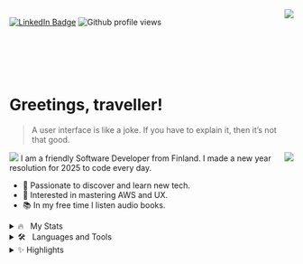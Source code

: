 <img src="https://i.giphy.com/media/v1.Y2lkPTc5MGI3NjExbmNhdnY0bHJqOGF2aWFrOG01dXRlODJ3azJpM2kycnFsMnFsaXBhNCZlcD12MV9pbnRlcm5hbF9naWZfYnlfaWQmY3Q9cw/WotkGXJKKeosD7IO9K/giphy.gif" height="250" align="right" />

<p align="left">
  <a href="https://www.linkedin.com/in/wesenbergg"><img src="https://img.shields.io/badge/LinkedIn-blue?style=for-the-badge&logo=linkedin&logoColor=white" height="24" alt="LinkedIn Badge"></a>
  <img src="https://komarev.com/ghpvc/?username=wesenbergg&style=flat-square&color=blue" height="24" alt="Github profile views">
</p>

<br />
<br />
<br />
<br />

# Greetings, traveller!

> A user interface is like a joke. If you have to explain it, then it’s not that good.
  
<img src="https://media.giphy.com/media/v1.Y2lkPTc5MGI3NjExeGdvNTN3NXRoMmRtNHZ2aTVibzI4dGFidGMzNnZmcXJnemtxMDExayZlcD12MV9zdGlja2Vyc19zZWFyY2gmY3Q9cw/RhMmGFlRGT1UtgGTaD/giphy.gif" height="200" align="right">

<img src="https://media.giphy.com/media/WUlplcMpOCEmTGBtBW/giphy.gif" width="30"> I am a friendly Software Developer from Finland. I made a new year resolution for 2025 to code every day.

- 🔭 Passionate to discover and learn new tech.
- 🎯 Interested in mastering AWS and UX.
- 📚 In my free time I listen audio books.

<details>
  <summary>🔥 &nbsp; My Stats</summary>

[![GitHub Streak](https://streak-stats.demolab.com?user=wesenbergg&theme=nightowl&hide_border=true&border_radius=8&card_width=600&background=67%2C3E0C11%2C001E58)](https://git.io/streak-stats)

  [![Top Langs](https://github-readme-stats.vercel.app/api/top-langs/?username=wesenbergg&layout=compact&theme=vision-friendly-dark)](https://github.com/anuraghazra/github-readme-stats)
  
</details>

<details>
  <summary>
    🛠 &nbsp; Languages and Tools
  </summary>
  <p>
    <img src="https://github.com/devicons/devicon/blob/master/icons/java/java-original-wordmark.svg" title="Java" alt="Java" width="40" height="40"/>&nbsp;
    <img src="https://github.com/devicons/devicon/blob/master/icons/react/react-original-wordmark.svg" title="React" alt="React" width="40" height="40"/>&nbsp;
    <img src="https://github.com/devicons/devicon/blob/master/icons/spring/spring-original-wordmark.svg" title="Spring" alt="Spring" width="40" height="40"/>&nbsp;
    <img src="https://github.com/devicons/devicon/blob/master/icons/materialui/materialui-original.svg" title="Material UI" alt="Material UI" width="40" height="40"/>&nbsp;
    <img src="https://github.com/devicons/devicon/blob/master/icons/flutter/flutter-original.svg" title="Flutter" alt="Flutter" width="40" height="40"/>&nbsp;
    <img src="https://github.com/devicons/devicon/blob/master/icons/redux/redux-original.svg" title="Redux" alt="Redux " width="40" height="40"/>&nbsp;
    <img src="https://github.com/devicons/devicon/blob/master/icons/css3/css3-plain-wordmark.svg"  title="CSS3" alt="CSS" width="40" height="40"/>&nbsp;
    <img src="https://github.com/devicons/devicon/blob/master/icons/html5/html5-original.svg" title="HTML5" alt="HTML" width="40" height="40"/>&nbsp;
    <img src="https://github.com/devicons/devicon/blob/master/icons/javascript/javascript-original.svg" title="JavaScript" alt="JavaScript" width="40" height="40"/>&nbsp;
    <img src="https://github.com/devicons/devicon/blob/master/icons/firebase/firebase-plain-wordmark.svg" title="Firebase" alt="Firebase" width="40" height="40"/>&nbsp;
    <img src="https://github.com/devicons/devicon/blob/master/icons/gatsby/gatsby-original.svg" title="Gatsby"  alt="Gatsby" width="40" height="40"/>&nbsp;
    <img src="https://github.com/devicons/devicon/blob/master/icons/mysql/mysql-original-wordmark.svg" title="MySQL"  alt="MySQL" width="40" height="40"/>&nbsp;
    <img src="https://github.com/devicons/devicon/blob/master/icons/nodejs/nodejs-original-wordmark.svg" title="NodeJS" alt="NodeJS" width="40" height="40"/>&nbsp;
    <img src="https://github.com/devicons/devicon/blob/master/icons/amazonwebservices/amazonwebservices-plain-wordmark.svg" title="AWS" alt="AWS" width="40" height="40"/>&nbsp;
    <img src="https://www.vectorlogo.zone/logos/getpostman/getpostman-icon.svg" title="Postman"  alt="Postman" width="40" height="40"/>&nbsp;
    <img src="https://github.com/devicons/devicon/blob/master/icons/git/git-original-wordmark.svg" title="Git" **alt="Git" width="40" height="40"/>&nbsp;
  </p>
</details>

<details>
  <summary>
    ✨ Highlights
  </summary>
  <p>
    TBD
  </p>
</details>
